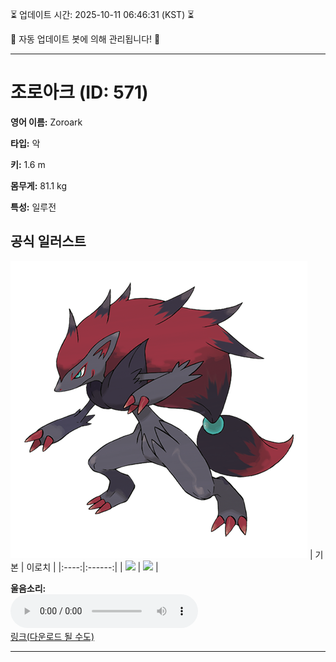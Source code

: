 
⏳ 업데이트 시간: 2025-10-11 06:46:31 (KST) ⏳

🤖 자동 업데이트 봇에 의해 관리됩니다! 🤖

---

# 조로아크 (ID: 571)
**영어 이름:** Zoroark

**타입:** 악

**키:** 1.6 m

**몸무게:** 81.1 kg

**특성:** 일루전

## 공식 일러스트
![](https://raw.githubusercontent.com/PokeAPI/sprites/master/sprites/pokemon/other/official-artwork/571.png)
| 기본 | 이로치 |
|:----:|:------:|
| <img src="http://play.pokemonshowdown.com/sprites/ani/zoroark.gif" width="200"> | <img src="http://play.pokemonshowdown.com/sprites/ani-shiny/zoroark.gif" width="200"> |

**울음소리:**<br><audio controls src="https://raw.githubusercontent.com/PokeAPI/cries/main/cries/pokemon/latest/571.ogg"></audio><br> [링크(다운로드 될 수도)](https://raw.githubusercontent.com/PokeAPI/cries/main/cries/pokemon/latest/571.ogg)


---
